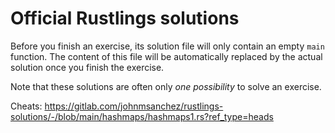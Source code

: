 # Official Rustlings solutions

Before you finish an exercise, its solution file will only contain an empty `main` function.
The content of this file will be automatically replaced by the actual solution once you finish the exercise.

Note that these solutions are often only _one possibility_ to solve an exercise.

Cheats: https://gitlab.com/johnmsanchez/rustlings-solutions/-/blob/main/hashmaps/hashmaps1.rs?ref_type=heads